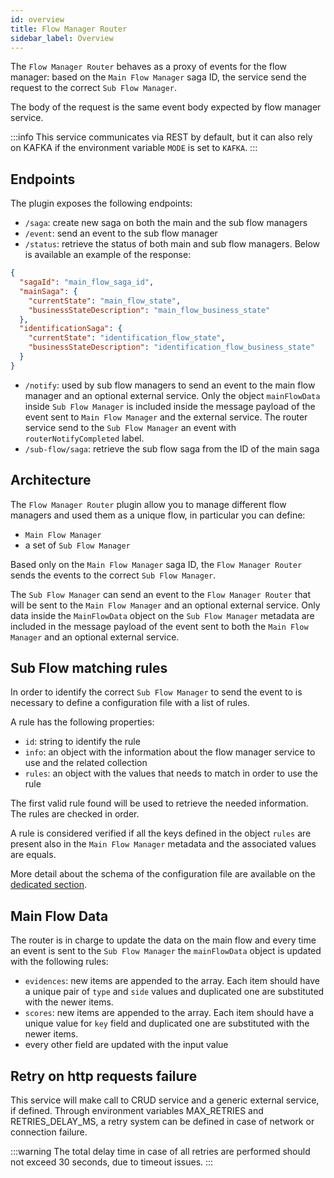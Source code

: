 ```yaml
---
id: overview
title: Flow Manager Router
sidebar_label: Overview
---
```

The `Flow Manager Router` behaves as a proxy of events for the flow manager: based on the `Main Flow Manager` saga ID, the service send the request to the correct `Sub Flow Manager`.

The body of the request is the same event body expected by flow manager service.

:::info
This service communicates via REST by default, but it can also rely on KAFKA if the environment variable `MODE` is set to `KAFKA`.
:::

## Endpoints

The plugin exposes the following endpoints:
- `/saga`: create new saga on both the main and the sub flow managers
- `/event`: send an event to the sub flow manager
- `/status`: retrieve the status of both main and sub flow managers. Below is available an example of the response:
```json
{
  "sagaId": "main_flow_saga_id",
  "mainSaga": {
    "currentState": "main_flow_state",
    "businessStateDescription": "main_flow_business_state"
  },
  "identificationSaga": {
    "currentState": "identification_flow_state",
    "businessStateDescription": "identification_flow_business_state"
  }
}
```
- `/notify`: used by sub flow managers to send an event to the main flow manager and an optional external service. Only the object `mainFlowData` inside `Sub Flow Manager` is included inside the message payload of the event sent to `Main Flow Manager` and the external service.
The router service send to the `Sub Flow Manager` an event with `routerNotifyCompleted` label.
- `/sub-flow/saga`: retrieve the sub flow saga from the ID of the main saga

## Architecture
The `Flow Manager Router` plugin allow you to manage different flow managers and used them as a unique flow, in particular you can define:
- `Main Flow Manager`
- a set of `Sub Flow Manager`

Based only on the `Main Flow Manager` saga ID, the  `Flow Manager Router` sends the events to the correct `Sub Flow Manager`.

The `Sub Flow Manager` can send an event to the `Flow Manager Router` that will be sent to the `Main Flow Manager` and an optional external service. 
Only data inside the `MainFlowData` object on the `Sub Flow Manager` metadata are included in the message payload of the event sent to both the `Main Flow Manager` and an optional external service.

## Sub Flow matching rules
In order to identify the correct `Sub Flow Manager` to send the event to is necessary to define a configuration file with a list of rules. 

A rule has the following properties:
- `id`: string to identify the rule
- `info`: an object with the information about the flow manager service to use and the related collection
- `rules`: an object with the values that needs to match in order to use the rule

The first valid rule found will be used to retrieve the needed information. The rules are checked in order.

A rule is considered verified if all the keys defined in the object `rules` are present also in the `Main Flow Manager` metadata and the associated values are equals.

More detail about the schema of the configuration file are available on the [dedicated section](./20_configuration.md).

## Main Flow Data
The router is in charge to update the data on the main flow and every time an event is sent to the `Sub Flow Manager` the `mainFlowData` object is updated with the following rules:
- `evidences`: new items are appended to the array. Each item should have a unique pair of `type` and `side` values and duplicated one are substituted with the newer items.
- `scores`: new items are appended to the array. Each item should have a unique value for `key` field and duplicated one are substituted with the newer items.
- every other field are updated with the input value

## Retry on http requests failure
This service will make call to CRUD service and a generic external service, if defined.
Through environment variables MAX_RETRIES and RETRIES_DELAY_MS, a retry system can be defined in case of network or connection failure.

:::warning
The total delay time in case of all retries are performed should not exceed 30 seconds, due to timeout issues.
:::
